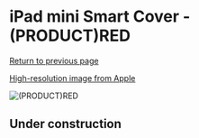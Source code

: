 # iPad mini Smart Cover - (PRODUCT)RED

[Return to previous page](/ipad_mini)

[High-resolution image from Apple](https://store.storeimages.cdn-apple.com/8756/as-images.apple.com/is/MGNL2?wid=4500&hei=4500&fmt=png)

<div style="width: 512px"><img src="/almost_uncompressed/MGNL2.webp" alt="(PRODUCT)RED"></div>

## Under construction
